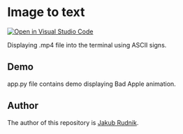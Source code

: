 # Image to text

[![Open in Visual Studio Code](https://open.vscode.dev/badges/open-in-vscode.svg)](https://open.vscode.dev/Zeraye/image-to-text)

Displaying .mp4 file into the terminal using ASCII signs.

## Demo

app.py file contains demo displaying Bad Apple animation.

## Author

The author of this repository is [Jakub Rudnik](https://github.com/Zeraye).
